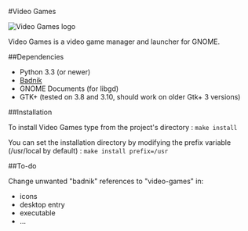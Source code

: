 #Video Games

![Video Games logo](https://raw.github.com/Kekun/video-games/master/icons/hicolor/256x256/apps/badnik.png "Video Games logo")

Video Games is a video game manager and launcher for GNOME.

##Dependencies

- Python 3.3 (or newer)
- [Badnik](https://github.com/Kekun/badnik)
- GNOME Documents (for libgd)
- GTK+ (tested on 3.8 and 3.10, should work on older Gtk+ 3 versions)

##Installation

To install Video Games type from the project's directory :
`make install`

You can set the installation directory by modifying the prefix variable (/usr/local by default) :
`make install prefix=/usr`

##To-do

Change unwanted "badnik" references to "video-games" in:
- icons
- desktop entry
- executable
- …

